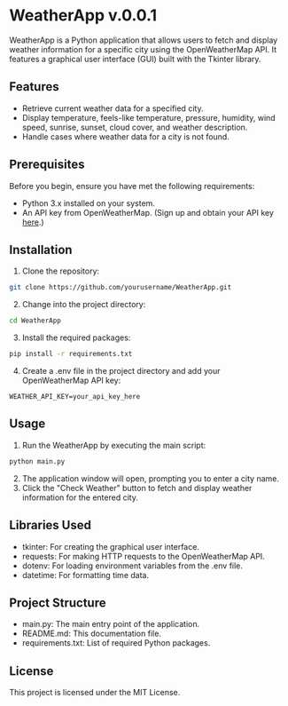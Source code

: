 # WeatherApp v.0.0.1

WeatherApp is a Python application that allows users to fetch and display weather information for a specific city using the OpenWeatherMap API. It features a graphical user interface (GUI) built with the Tkinter library.

## Features

- Retrieve current weather data for a specified city.
- Display temperature, feels-like temperature, pressure, humidity, wind speed, sunrise, sunset, cloud cover, and weather description.
- Handle cases where weather data for a city is not found.

## Prerequisites

Before you begin, ensure you have met the following requirements:

- Python 3.x installed on your system.
- An API key from OpenWeatherMap. (Sign up and obtain your API key [here](https://home.openweathermap.org/users/sign_up).)

## Installation

1. Clone the repository:

```bash
git clone https://github.com/yourusername/WeatherApp.git
```
2. Change into the project directory:
```bash
cd WeatherApp
```
3. Install the required packages:
```bash
pip install -r requirements.txt
```
4. Create a .env file in the project directory and add your OpenWeatherMap API key:
```plaintext
WEATHER_API_KEY=your_api_key_here
```

## Usage
1. Run the WeatherApp by executing the main script:
```bash
python main.py
```
2. The application window will open, prompting you to enter a city name.
3. Click the "Check Weather" button to fetch and display weather information for the entered city.

## Libraries Used
* tkinter: For creating the graphical user interface.
* requests: For making HTTP requests to the OpenWeatherMap API.
* dotenv: For loading environment variables from the .env file.
* datetime: For formatting time data.

## Project Structure
* main.py: The main entry point of the application.
* README.md: This documentation file.
* requirements.txt: List of required Python packages.
## License
This project is licensed under the MIT License.


